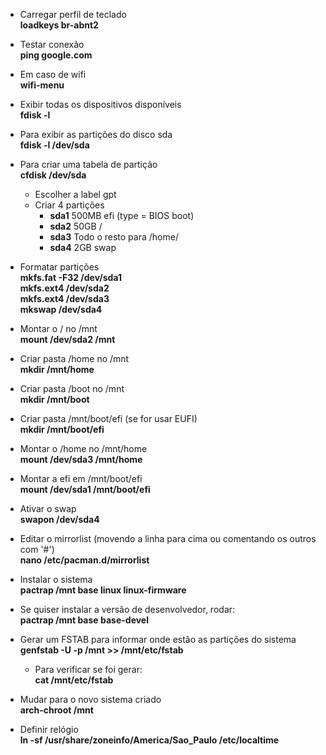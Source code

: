 - Carregar perfil de teclado  
**loadkeys br-abnt2**

- Testar conexão  
**ping google.com**

- Em caso de wifi  
**wifi-menu**

- Exibir todas os dispositivos disponíveis  
**fdisk -l**

- Para exibir as partições do disco sda  
**fdisk -l /dev/sda**

- Para criar uma tabela de partição  
**cfdisk /dev/sda**  
	- Escolher a label gpt
	- Criar 4 partições
    	- **sda1** 500MB efi (type = BIOS boot)
    	- **sda2** 50GB /
    	- **sda3** Todo o resto para /home/ 
    	- **sda4** 2GB swap

- Formatar partições  
**mkfs.fat -F32 /dev/sda1**  
**mkfs.ext4 /dev/sda2**  
**mkfs.ext4 /dev/sda3**  
**mkswap /dev/sda4**

- Montar o / no /mnt  
**mount /dev/sda2 /mnt**

- Criar pasta /home no /mnt  
**mkdir /mnt/home**

- Criar pasta /boot no /mnt  
**mkdir /mnt/boot**

- Criar pasta /mnt/boot/efi (se for usar EUFI)  
**mkdir /mnt/boot/efi**

- Montar o /home no /mnt/home  
**mount /dev/sda3 /mnt/home**

- Montar a efi em /mnt/boot/efi  
**mount /dev/sda1 /mnt/boot/efi**

- Ativar o swap  
**swapon /dev/sda4**

- Editar o mirrorlist (movendo a linha para cima ou comentando os outros com '#')  
**nano /etc/pacman.d/mirrorlist**

- Instalar o sistema  
**pactrap /mnt base linux linux-firmware**

- Se quiser instalar a versão de desenvolvedor, rodar:  
**pactrap /mnt base base-devel**

- Gerar um FSTAB para informar onde estão as partições do sistema  
**genfstab -U -p /mnt >> /mnt/etc/fstab**
	- Para verificar se foi gerar:  
	**cat /mnt/etc/fstab**

- Mudar para o novo sistema criado  
**arch-chroot /mnt**

- Definir relógio  
**ln -sf /usr/share/zoneinfo/America/Sao_Paulo /etc/localtime**

